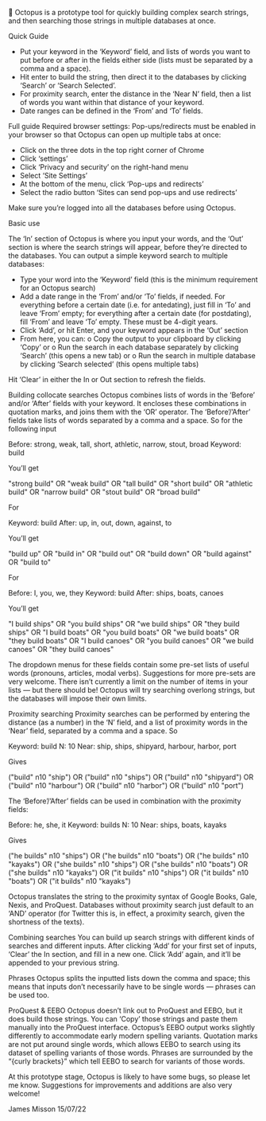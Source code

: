 🐙
Octopus is a prototype tool for quickly building complex search strings, and then searching those strings in multiple databases at once.

Quick Guide
  -	Put your keyword in the ‘Keyword’ field, and lists of words you want to put before or after in the fields either side (lists must be separated by a comma and a space).
  -	Hit enter to build the string, then direct it to the databases by clicking ‘Search’ or ‘Search Selected’.
  -	For proximity search, enter the distance in the ‘Near N’ field, then a list of words you want within that distance of your keyword.
  -	Date ranges can be defined in the ‘From’ and ‘To’ fields.


Full guide
Required browser settings: Pop-ups/redirects must be enabled in your browser so that Octopus can open up multiple tabs at once:

  -	Click on the three dots in the top right corner of Chrome
  -	Click ‘settings’
  -	Click ‘Privacy and security’ on the right-hand menu
  -	Select ‘Site Settings’
  -	At the bottom of the menu, click ‘Pop-ups and redirects’
  -	Select the radio button ‘Sites can send pop-ups and use redirects’

Make sure you’re logged into all the databases before using Octopus.

Basic use

The ‘In’ section of Octopus is where you input your words, and the ‘Out’ section is where the search strings will appear, before they’re directed to the databases. You can output a simple keyword search to multiple databases:
  -	Type your word into the ‘Keyword’ field (this is the minimum requirement for an Octopus search)
  -	Add a date range in the ‘From’ and/or ‘To’ fields, if needed. For everything before a certain date (i.e. for antedating), just fill in ‘To’ and leave ‘From’ empty; for everything after a certain date (for postdating), fill ‘From’ and leave ‘To’ empty. These must be 4-digit years.
  -	Click ‘Add’, or hit Enter, and your keyword appears in the ‘Out’ section
  -	From here, you can:
    o	Copy the output to your clipboard by clicking ‘Copy’
    or
    o	Run the search in each database separately by clicking ‘Search’ (this opens a new tab)
    or
    o	Run the search in multiple database by clicking ‘Search selected’ (this opens multiple tabs)
    
Hit ‘Clear’ in either the In or Out section to refresh the fields.

Building collocate searches
Octopus combines lists of words in the ‘Before’ and/or ‘After’ fields with your keyword. It encloses these combinations in quotation marks, and joins them with the ‘OR’ operator. The ‘Before’/’After’ fields take lists of words separated by a comma and a space. So for the following input

  Before: strong, weak, tall, short, athletic, narrow, stout, broad
  Keyword: build

You’ll get

  "strong build" OR "weak build" OR "tall build" OR "short build" OR "athletic build" OR "narrow build" OR "stout build" OR "broad build"
  
For

  Keyword: build
  After: up, in, out, down, against, to
  
You’ll get 

  "build up" OR "build in" OR "build out" OR "build down" OR "build against" OR "build to"
  
For 

  Before: I, you, we, they
  Keyword: build
  After: ships, boats, canoes
  
You’ll get

  "I build ships" OR "you build ships" OR "we build ships" OR "they build ships" OR "I build boats" OR "you build boats" OR "we build boats" OR "they build boats" OR "I build canoes" OR "you build canoes" OR "we build canoes" OR "they build canoes"

The dropdown menus for these fields contain some pre-set lists of useful words (pronouns, articles, modal verbs). Suggestions for more pre-sets are very welcome.
There isn’t currently a limit on the number of items in your lists — but there should be! Octopus will try searching overlong strings, but the databases will impose their own limits. 

Proximity searching
Proximity searches can be performed by entering the distance (as a number) in the ‘N’ field, and a list of proximity words in the ‘Near’  field, separated by a comma and a space. So

  Keyword: build
  N: 10
  Near: ship, ships, shipyard, harbour, harbor, port

Gives

  ("build" n10 "ship") OR ("build" n10 "ships") OR ("build" n10 "shipyard") OR ("build" n10 "harbour") OR ("build" n10 "harbor") OR ("build" n10 "port")

The ‘Before’/’After’ fields can be used in combination with the proximity fields:

  Before: he, she, it
  Keyword: builds
  N: 10
  Near: ships, boats, kayaks

Gives

  ("he builds" n10 "ships") OR ("he builds" n10 "boats") OR ("he builds" n10 "kayaks") OR ("she builds" n10 "ships") OR ("she builds" n10 "boats") OR ("she builds" n10 "kayaks") OR ("it builds" n10 "ships") OR ("it builds" n10 "boats") OR ("it builds" n10 "kayaks")
  
Octopus translates the string to the proximity syntax of Google Books, Gale, Nexis, and ProQuest. Databases without proximity search just default to an ‘AND’ operator (for Twitter this is, in effect, a proximity search, given the shortness of the texts).

Combining searches
You can build up search strings with different kinds of searches and different inputs. After clicking ‘Add’ for your first set of inputs, ‘Clear’ the In section, and fill in a new one. Click ‘Add’ again, and it’ll be appended to your previous string.

Phrases
Octopus splits the inputted lists down the comma and space; this means that inputs don’t necessarily have to be single words — phrases can be used too.

ProQuest & EEBO
Octopus doesn’t link out to ProQuest and EEBO, but it does build those strings. You can ‘Copy’ those strings and paste them manually into the ProQuest interface.
Octopus’s EEBO output works slightly differently to accommodate early modern spelling variants. Quotation marks are not put around single words, which allows EEBO to search using its dataset of spelling variants of those words. Phrases are surrounded by the “{curly brackets}” which tell EEBO to search for variants of those words.

At this prototype stage, Octopus is likely to have some bugs, so please let me know. Suggestions for improvements and additions are also very welcome!

James Misson
15/07/22

